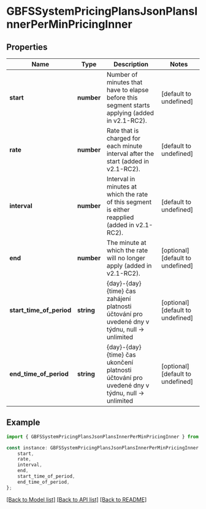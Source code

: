 # GBFSSystemPricingPlansJsonPlansInnerPerMinPricingInner


## Properties

Name | Type | Description | Notes
------------ | ------------- | ------------- | -------------
**start** | **number** | Number of minutes that have to elapse before this segment starts applying (added in v2.1-RC2). | [default to undefined]
**rate** | **number** | Rate that is charged for each minute interval after the start (added in v2.1-RC2). | [default to undefined]
**interval** | **number** | Interval in minutes at which the rate of this segment is either reapplied (added in v2.1-RC2). | [default to undefined]
**end** | **number** | The minute at which the rate will no longer apply (added in v2.1-RC2). | [optional] [default to undefined]
**start_time_of_period** | **string** | {day}-{day} {time} čas zahájení platnosti účtování pro uvedené dny v týdnu, null -&gt; unlimited | [optional] [default to undefined]
**end_time_of_period** | **string** | {day}-{day} {time} čas ukončení platnosti účtování pro uvedené dny v týdnu, null -&gt; unlimited | [optional] [default to undefined]

## Example

```typescript
import { GBFSSystemPricingPlansJsonPlansInnerPerMinPricingInner } from 'golemio-api';

const instance: GBFSSystemPricingPlansJsonPlansInnerPerMinPricingInner = {
    start,
    rate,
    interval,
    end,
    start_time_of_period,
    end_time_of_period,
};
```

[[Back to Model list]](../README.md#documentation-for-models) [[Back to API list]](../README.md#documentation-for-api-endpoints) [[Back to README]](../README.md)
